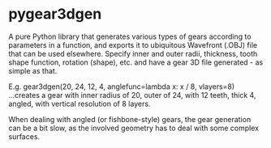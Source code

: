 # pygear3dgen
A pure Python library that generates various types of gears according to parameters in a function, and exports it to ubiquitous Wavefront (.OBJ) file that can be used elsewhere.
Specify inner and outer radii, thickness, tooth shape function, rotation (shape), etc. and have a gear 3D file generated - as simple as that.

E.g. gear3dgen(20, 24, 12, 4, anglefunc=lambda x: x / 8, vlayers=8)
...creates a gear with inner radius of 20, outer of 24, with 12 teeth, thick 4, angled, with vertical resolution of 8 layers.

When dealing with angled (or fishbone-style) gears, the gear generation can be a bit slow, as the involved geometry has to deal with some complex surfaces.
